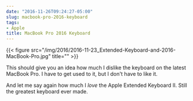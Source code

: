 ```yaml
---
date: "2016-11-26T09:24:27-05:00"
slug: macbook-pro-2016-keyboard
tags:
- Apple
title: MacBook Pro 2016 Keyboard
---
```


{{< figure src="/img/2016/2016-11-23_Extended-Keyboard-and-2016-MacBook-Pro.jpg" title="" >}}

This should give you an idea how much I dislike the keyboard on the latest
MacBook Pro. I have to get used to it, but I don't have to like it.

And let me say again how much I _love_ the Apple Extended Keyboard II. Still the
greatest keyboard ever made.
